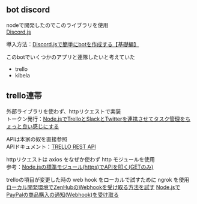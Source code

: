 bot discord
---

nodeで開発したのでこのライブラリを使用  
[Discord.js](https://github.com/discordjs/discord.js/)

導入方法：[Discord.jsで簡単にbotを作成する【基礎編】](https://qiita.com/cryptocoin_harumaki/items/5d8c503e02093eca1f9b)

このbotでいくつかのアプリと連隊したいと考えていた

- trello
- kibela

## trello連帯

外部ライブラリを使わず、httpリクエストで実装  
トークン発行：[Node.jsでTrelloとSlackとTwitterを連携させてタスク管理をちょっと良い感じにする](https://qiita.com/nabeliwo/items/d5c6e22be0fc42919d52)

APIは本家の奴を直接参照  
APIドキュメント：[TRELLO REST API](https://developers.trello.com/v1.0/reference#introduction)

httpリクエストは axios をなぜか使わず http モジュールを使用  
参考：[Node.jsの標準モジュール(https)でAPIを叩く(GETのみ)](https://qiita.com/r-yanyo/items/3ef153dac12e69a2c46c)

trelloの項目が変更した時の web hook をローカルで試すために ngrok を使用  
[ローカル開発環境でZenHubのWebhookを受け取る方法を試す](https://qiita.com/kentaro_m/items/90e577d36be7a271fa78)
[Node.jsでPayPalの商品購入の通知(Webhook)を受け取る](https://qiita.com/n0bisuke/items/8484777c3b41448eddc3)

